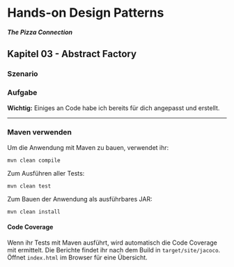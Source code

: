 # Hands-on Design Patterns
***The Pizza Connection***

## Kapitel 03 - Abstract Factory
### Szenario


### Aufgabe

**Wichtig:**
Einiges an Code habe ich bereits für dich angepasst und erstellt.



----

### Maven verwenden

Um die Anwendung mit Maven zu bauen, verwendet ihr:
```
mvn clean compile
```
Zum Ausführen aller Tests:
```
mvn clean test
```
Zum Bauen der Anwendung als ausführbares JAR:
```
mvn clean install
```

#### Code Coverage
Wenn ihr Tests mit Maven ausführt, wird automatisch die Code Coverage mit ermittelt. Die Berichte findet ihr nach dem Build in `target/site/jacoco`. Öffnet `index.html` im Browser für eine Übersicht.